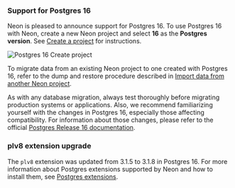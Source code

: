 ### Support for Postgres 16

Neon is pleased to announce support for Postgres 16. To use Postgres 16 with Neon, create a new Neon project and select **16** as the **Postgres version**. See [Create a project](/docs/manage/create-a-project) for instructions.

![Postgres 16 Create project](/docs/relnotes/postgres_16.png)

To migrate data from an existing Neon project to one created with Postgres 16, refer to the dump and restore procedure described in [Import data from another Neon project](/docs/import/import-from-neon).

As with any database migration, always test thoroughly before migrating production systems or applications. Also, we recommend familiarizing yourself with the changes in Postgres 16, especially those affecting compatibility. For information about those changes, please refer to the official [Postgres Release 16 documentation](https://www.postgresql.org/docs/16/release-16.html).

### plv8 extension upgrade

The `plv8` extension was updated from 3.1.5 to 3.1.8 in Postgres 16. For more information about Postgres extensions supported by Neon and how to install them, see [Postgres extensions](/docs/extensions/pg-extensions).
